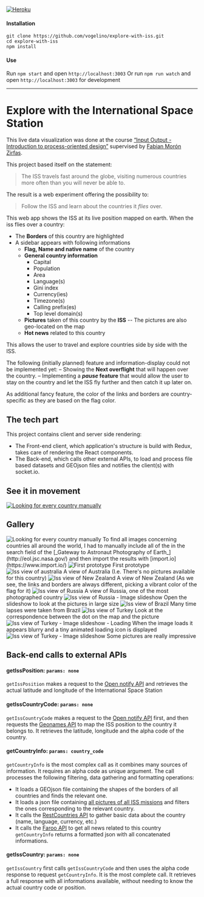 [![Heroku](http://heroku-badge.herokuapp.com/?app=explore-with-iss&style=flat&svg=1)](https://explore-with-iss.herokuapp.com/)

#### Installation
```
git clone https://github.com/vogelino/explore-with-iss.git
cd explore-with-iss
npm install
```

#### Use
Run `npm start` and open `http://localhost:3003`
Or run `npm run watch` and open `http://localhost:3003` for development

---

# Explore with the International Space Station

This live data visualization was done at the course [“Input Output - Introduction to process-oriented design”]( https://fhp.incom.org/workspace/6176) supervised by [Fabian Morón Zirfas](https://github.com/fabiantheblind).

This project based itself on the statement:

> The ISS travels fast around the globe, visiting numerous countries more often than you will never be able to.

The result is a web experiment offering the possibility to:

> Follow the ISS and learn about the countries it _flies_ over.

This web app shows the ISS at its live position mapped on earth. When the iss flies over a country:
- The **Borders** of this country are highlighted
- A sidebar appears with following informations
  - **Flag, Name and native name** of the country
  - **General country information**
    - Capital
    - Population
    - Area
    - Language(s)
    - Gini index
    - Currency(ies)
    - Timezone(s)
    - Calling prefix(es)
    - Top level domain(s)
  - **Pictures** taken of this country by the **ISS**
    -- The pictures are also geo-located on the map
  - **Hot news** related to this country

This allows the user to travel and explore countries side by side with the ISS.

The following (initially planned) feature and information-display could not be implemented yet:
– Showing the **Next overflight** that will happen over the country.
– Implementing a **_pause_ feature** that would allow the user to stay on the country and let the ISS fly further and then catch it up later on.

As additional fancy feature, the color of the links and borders are country-specific as they are based on the flag color.

## The tech part

This project contains client and server side rendering:
- The Front-end client, which application's structure is build with Redux, takes care of rendering the React components.
- The Back-end, which calls other external APIs, to load and process file based datasets and GEOjson files and notifies the client(s) with socket.io.

## See it in movement
[<img src="http://demo.vogelino.com/explore-with-iss/play.png" alt="Looking for every country manually"/>](https://vimeo.com/148945877)

## Gallery
<img src="http://demo.vogelino.com/explore-with-iss/SearchForPhotosByCOuntry2.png" alt="Looking for every country manually"/>
To find all images concerning countries all around the world, I had to manually include all of the in the search field of the [_Gateway to Astronaut Photography of Earth_](http://eol.jsc.nasa.gov/) and then import the results with [import.io](https://www.import.io/)

<img src="http://demo.vogelino.com/explore-with-iss/state1.png" alt="First prototype"/>
First prototype

<img src="http://demo.vogelino.com/explore-with-iss/state2-australia.png" alt="Iss view of australia"/>
A view of Australia (I.e. There's no pictures available for this country)

<img src="http://demo.vogelino.com/explore-with-iss/state3-newzealand.png" alt="Iss view of New Zealand"/>
A view of New Zealand (As we see, the links and borders are always different, picking a vibrant color of the flag for it)

<img src="http://demo.vogelino.com/explore-with-iss/state4-russia.png" alt="Iss view of Russia"/>
A view of Russia, one of the most photographed country

<img src="http://demo.vogelino.com/explore-with-iss/state4-russia-slideshow.png" alt="Iss view of Russia - Image slideshow"/>
Open the slideshow to look at the pictures in large size

<img src="http://demo.vogelino.com/explore-with-iss/state5-brazil.png" alt="Iss view of Brazil"/>
Many time lapses were taken from Brazil

<img src="http://demo.vogelino.com/explore-with-iss/state6-turkey.png" alt="Iss view of Turkey"/>
Look at the correspondence between the dot on the map and the picture

<img src="http://demo.vogelino.com/explore-with-iss/state6-turkey-slideshow-loading.png" alt="Iss view of Turkey - Image slideshow - Loading"/>
When the image loads it appears blurry and a tiny animated loading icon is displayed

<img src="http://demo.vogelino.com/explore-with-iss/state6-turkey-slideshow.png" alt="Iss view of Turkey - Image slideshow"/>
Some pictures are really impressive


## Back-end calls to external APIs

#### **getIssPosition:** ```params: none```
```getIssPosition``` makes a request to the [Open notify API](http://open-notify.org/) and retrieves the actual latitude and longitude of the International Space Station

#### **getIssCountryCode:** ```params: none```
```getIssCountryCode``` makes a request to the [Open notify API](http://open-notify.org/) first, and then requests the [Geonames API](http://api.geonames.org/) to map the ISS position to the country it belongs to. It retrieves the latitude, longitude and the alpha code of the country.

#### **getCountryInfo:** ```params: country_code```
```getCountryInfo``` is the most complex call as it combines many sources of information. It requires an alpha code as unique argument. The call processes the following filtering, data gathering and formatting operations:
- It loads a GEOjson file containing the shapes of the borders of all countries and finds the relevant one.
- It loads a json file containing [all pictures of all ISS missions](https://github.com/natronics/ISS-photo-locations/) and filters the ones corresponding to the relevant country.
- It calls the [RestCountries API](https://restcountries.eu/) to gather basic data about the country (name, language, currency, etc.)
- It calls the [Faroo API](http://www.faroo.com) to get all news related to this country
```getCountryInfo``` returns a formatted json with all concatenated informations.

#### **getIssCountry:** ```params: none```
```getIssCountry``` first calls ```getIssCountryCode``` and then uses the alpha code response to request ```getCountryInfo```. It is the most complete call. It retrieves a full response with all informations available, without needing to know the actual country code or position.
